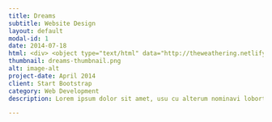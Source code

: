 ```yaml
---
title: Dreams
subtitle: Website Design
layout: default
modal-id: 1
date: 2014-07-18
html: <div> <object type="text/html" data="http://theweathering.netlify.com" width="800px" height="600px" style="overflow:auto;border:5px ridge blue"></object></div>
thumbnail: dreams-thumbnail.png
alt: image-alt
project-date: April 2014
client: Start Bootstrap
category: Web Development
description: Lorem ipsum dolor sit amet, usu cu alterum nominavi lobortis. At duo novum diceret. Tantas apeirian vix et, usu sanctus postulant inciderint ut, populo diceret necessitatibus in vim. Cu eum dicam feugiat noluisse.

---
```

